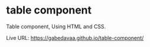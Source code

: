 # table component

Table component, Using HTML and CSS.

Live URL: https://gabedavaa.github.io/table-component/
